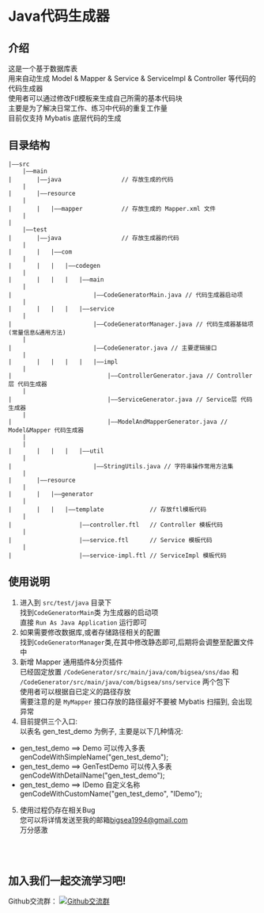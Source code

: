 # Java代码生成器
## 介绍
这是一个基于数据库表<br/>用来自动生成 Model & Mapper & Service & ServiceImpl & Controller 等代码的代码生成器<br/>
使用者可以通过修改Ftl模板来生成自己所需的基本代码块<br/>
主要是为了解决日常工作、练习中代码的重复工作量<br/>
目前仅支持 Mybatis 底层代码的生成

## 目录结构
```
|——src	
	|——main                                             
|		|——java					// 存放生成的代码
	|
|		|——resource
	|
|		|	|——mapper			// 存放生成的 Mapper.xml 文件
	|
|
	|——test
|		|——java					// 存放生成器的代码
	|
|		|	|——com
	|
|		|	|	|——codegen
	|
|		|	|	|	|——main
	|
|						|——CodeGeneratorMain.java // 代码生成器启动项
	|
|		|	|	|	|——service
	|
|						|——CodeGeneratorManager.java // 代码生成器基础项 (常量信息&通用方法)
	|
|						|——CodeGenerator.java // 主要逻辑接口
	|
|		|	|	|	|	|——impl
	|
|							|——ControllerGenerator.java // Controller层 代码生成器
	|
|							|——ServiceGenerator.java // Service层 代码生成器
	|
|							|——ModelAndMapperGenerator.java // Model&Mapper 代码生成器
	|
	|
|		|	|	|	|——util
	|
|						|——StringUtils.java // 字符串操作常用方法集
	|
|		|——resource
	|
|		|	|——generator
	|
|		|	|	|——template				// 存放ftl模板代码
	|		
|					|——controller.ftl	// Controller 模板代码
	|		
|					|——service.ftl		// Service 模板代码
	|		
|					|——service-impl.ftl	// ServiceImpl 模板代码
```

## 使用说明
1. 进入到 `src/test/java` 目录下<br />
找到`CodeGeneratorMain`类 为生成器的启动项<br />
直接 `Run As Java Application` 运行即可<br />
2. 如果需要修改数据库,或者存储路径相关的配置<br>
找到`CodeGeneratorManager`类,在其中修改静态即可,后期将会调整至配置文件中<br />
3. 新增 Mapper 通用插件&分页插件<br />
已经固定放置 `/CodeGenerator/src/main/java/com/bigsea/sns/dao` 和 <br />
`/CodeGenerator/src/main/java/com/bigsea/sns/service` 两个包下<br />
使用者可以根据自已定义的路径存放<br/>
需要注意的是 `MyMapper` 接口存放的路径最好不要被 Mybatis 扫描到, 会出现异常<br />
4. 目前提供三个入口:<br/>
以表名 gen_test_demo 为例子, 主要是以下几种情况:<br/>
- gen_test_demo ==> Demo 可以传入多表<br/>
genCodeWithSimpleName("gen_test_demo");<br/>
- gen_test_demo ==> GenTestDemo 可以传入多表<br/>
genCodeWithDetailName("gen_test_demo");<br/>
- gen_test_demo ==> IDemo 自定义名称<br/>
genCodeWithCustomName("gen_test_demo", "IDemo");<br/>
5. 使用过程仍存在相关Bug<br />
您可以将详情发送至我的邮箱<a href="mailto:bigsea1994@gmail.com">bigsea1994@gmail.com</a><br />
万分感激

<br /><br />

## 加入我们一起交流学习吧!
<div class="text-center">
	Github交流群：
	<a target="_blank" href="//shang.qq.com/wpa/qunwpa?idkey=fc6d021a1e1d1155847180863178d3b8111783f33abf6cfda0efe998e209a454"><img border="0" src="https://github.com/zhaohaihao/Java-Design-Patterns/blob/master/group.png" alt="Github交流群" title="Github交流群"></a>
</div>